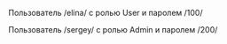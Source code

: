 Пользователь /elina/ c ролью User и паролем /100/

Пользователь /sergey/ c ролью Admin и паролем /200/